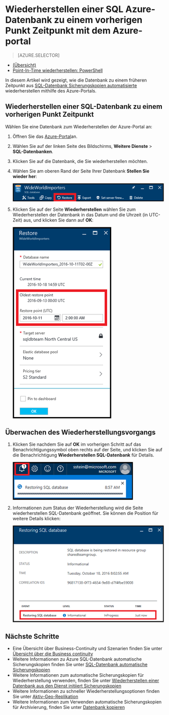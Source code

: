 <properties
    pageTitle="Wiederherstellen eine SQL Azure-Datenbank zu einem vorherigen Punkt Zeitpunkt (Azure Portal) | Microsoft Azure"
    description="Wiederherstellen einer SQL Azure-Datenbank zu einem vorherigen Punkt Zeitpunkt an."
    services="sql-database"
    documentationCenter=""
    authors="stevestein"
    manager="jhubbard"
    editor=""/>

<tags
    ms.service="sql-database"
    ms.devlang="NA"
    ms.date="10/18/2016"
    ms.author="sstein"
    ms.workload="NA"
    ms.topic="article"
    ms.tgt_pltfrm="NA"/>


# <a name="restore-an-azure-sql-database-to-a-previous-point-in-time-with-the-azure-portal"></a>Wiederherstellen einer SQL Azure-Datenbank zu einem vorherigen Punkt Zeitpunkt mit dem Azure-portal


> [AZURE.SELECTOR]
- [(Übersicht)](sql-database-recovery-using-backups.md)
- [Point-In-Time wiederherstellen: PowerShell](sql-database-point-in-time-restore-powershell.md)

In diesem Artikel wird gezeigt, wie die Datenbank zu einem früheren Zeitpunkt aus [SQL-Datenbank Sicherungskopien automatisierte](sql-database-automated-backups.md) wiederherstellen mithilfe des Azure-Portals.

## <a name="restore-a-sql-database-to-a-previous-point-in-time"></a>Wiederherstellen einer SQL-Datenbank zu einem vorherigen Punkt Zeitpunkt

Wählen Sie eine Datenbank zum Wiederherstellen der Azure-Portal an:

1.  Öffnen Sie das [Azure-Portal](https://portal.azure.com)an.
2.  Wählen Sie auf der linken Seite des Bildschirms, **Weitere Dienste** > **SQL-Datenbanken**.
3.  Klicken Sie auf die Datenbank, die Sie wiederherstellen möchten.
4.  Wählen Sie am oberen Rand der Seite Ihrer Datenbank **Stellen Sie wieder her**:

    ![Wiederherstellen einer SQL Azure-Datenbank](./media/sql-database-point-in-time-restore-portal/restore.png)

5.  Klicken Sie auf der Seite **Wiederherstellen** wählen Sie zum Wiederherstellen der Datenbank in das Datum und die Uhrzeit (in UTC-Zeit) aus, und klicken Sie dann auf **OK**:

    ![Wiederherstellen einer SQL Azure-Datenbank](./media/sql-database-point-in-time-restore-portal/restore-details.png)

## <a name="monitor-the-restore-operation"></a>Überwachen des Wiederherstellungsvorgangs

1. Klicken Sie nachdem Sie auf **OK** im vorherigen Schritt auf das Benachrichtigungssymbol oben rechts auf der Seite, und klicken Sie auf die Benachrichtigung **Wiederherstellen SQL-Datenbank** für Details.

    ![Wiederherstellen einer SQL Azure-Datenbank](./media/sql-database-point-in-time-restore-portal/notification-icon.png)

2. Informationen zum Status der Wiederherstellung wird die Seite wiederherstellen SQL-Datenbank geöffnet. Sie können die Position für weitere Details klicken:

    ![Wiederherstellen einer SQL Azure-Datenbank](./media/sql-database-point-in-time-restore-portal/inprogress.png)

 

## <a name="next-steps"></a>Nächste Schritte

- Eine Übersicht über Business-Continuity und Szenarien finden Sie unter [Übersicht über die Business continuity](sql-database-business-continuity.md)
- Weitere Informationen zu Azure SQL-Datenbank automatische Sicherungskopien finden Sie unter [SQL-Datenbank automatische Sicherungskopien](sql-database-automated-backups.md)
- Weitere Informationen zum automatische Sicherungskopien für Wiederherstellung verwenden, finden Sie unter [Wiederherstellen einer Datenbank aus den Dienst initiiert Sicherungskopien](sql-database-recovery-using-backups.md)
- Weitere Informationen zu schneller Wiederherstellungsoptionen finden Sie unter [Aktiv-Geo-Replikation](sql-database-geo-replication-overview.md)  
- Weitere Informationen zum Verwenden automatische Sicherungskopien für Archivierung, finden Sie unter [Datenbank kopieren](sql-database-copy.md)
